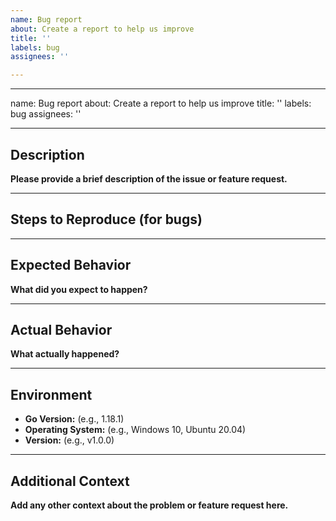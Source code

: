 ```yaml
---
name: Bug report
about: Create a report to help us improve
title: ''
labels: bug
assignees: ''

---
```


---
name: Bug report
about: Create a report to help us improve
title: ''
labels: bug
assignees: ''

---

## Description

**Please provide a brief description of the issue or feature request.**

---

## Steps to Reproduce (for bugs)


---

## Expected Behavior

**What did you expect to happen?**

---

## Actual Behavior

**What actually happened?**

---

## Environment

- **Go Version:** (e.g., 1.18.1)
- **Operating System:** (e.g., Windows 10, Ubuntu 20.04)
- **Version:** (e.g., v1.0.0)

---

## Additional Context

**Add any other context about the problem or feature request here.**
